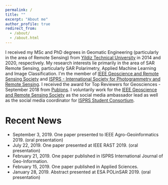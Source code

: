 ```yaml
---
permalink: /
title: ""
excerpt: "About me"
author_profile: true
redirect_from: 
  - /about/
  - /about.html
---
```




I  received my MSc and PhD degrees in Geomatic Engineering (particularly in the area of Remote Sensing) from [Yildiz Technical University](http://www.yildiz.edu.tr/en) in 2014 and 2020, respectively. My research interests lie primarily in the area of SAR Remote Sensing, particularly SAR Polarimetry, Applied Machine Learning and Image Classification. I'm the member of [IEEE Geoscience and Remote Sensing Society](http://www.grss-ieee.org/) and [ISPRS - International Society for Photogrammetry and Remote Sensing](https://www.isprs.org/). I received the award for Top Reviewers for Geosciences - September 2018 from [Publons](https://publons.com/researcher/1175331/mustafa-ustuner/). I voluntarily work for the [IEEE Geoscience and Remote Sensing Society](http://www.grss-ieee.org/) as the social media ambassador lead as well as the social media coordinator for [ISPRS Student Consortium](http://sc.isprs.org/home.html).


# Recent News
* September 3, 2019. One paper presented to IEEE Agro-Geoinformatics 2019. (oral presentation)
* July 22, 2019. One paper presented at IEEE RAST 2019. (oral presentation)
* February 21, 2019. One paper published in ISPRS International Journal of Geo-Information.
* February 15, 2019. One paper published in Applied Sciences. 
* January 28, 2019. Abstract presented at ESA POLinSAR 2019. (oral presentation)
